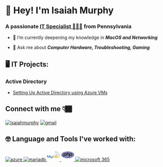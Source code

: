 <h1 align="left">👋 Hey! I'm Isaiah Murphy</h1>
<h3 align="left">A passionate <a href="https://github.com/isaiahm15">IT Specialist 👨🏾‍💻</a> from Pennsylvania</h3>

- 🌱 I’m currently deepening my knowledge in <i>**MacOS and Networking**</i>

- 💬 Ask me about <i>**Computer Hardware, Troubleshooting, Gaming**</i>

<h2>🖥️ IT Projects:</h2>
<h3 <br> Active Directory </br></h3>

  - [Setting Up Active Directory using Azure VMs](https://github.com/isaiahm15/ADdeployment)

<h2 align="left">Connect with me 👇🏾</h2>
<p align="left">
<a href="https://linkedin.com/in/isaiahmurphy" target="blank"><img align="middle" src="https://upload.wikimedia.org/wikipedia/commons/thumb/8/81/LinkedIn_icon.svg/1200px-LinkedIn_icon.svg.png" alt="isaiahmurphy" height="35" width="35" /></a>
<a href="mailto:murphyisaiah4@gmail.com" target="blank"><img align="middle" src="https://img.icons8.com/?size=192&id=X0mEIh0RyDdL&format=png" alt="gmail" height="49" width="49" /></a>
</p>

<h2 align="left">🤓 Language and Tools I've worked with:</h2>
<p align="left"> <a href="https://azure.microsoft.com/en-in/" target="_blank" rel="noreferrer"> <img src="https://www.vectorlogo.zone/logos/microsoft_azure/microsoft_azure-icon.svg" alt="azure" width="40" height="40"/> </a> <a href="https://mariadb.org/" target="_blank" rel="noreferrer"> <img src="https://www.vectorlogo.zone/logos/mariadb/mariadb-icon.svg" alt="mariadb" width="40" height="40"/> </a> <a href="https://www.mysql.com/" target="_blank" rel="noreferrer"> <img src="https://raw.githubusercontent.com/devicons/devicon/master/icons/mysql/mysql-original-wordmark.svg" alt="mysql" width="40" height="40"/> </a> <a href="https://www.php.net" target="_blank" rel="noreferrer"> <img src="https://raw.githubusercontent.com/devicons/devicon/master/icons/php/php-original.svg" alt="php" width="40" height="40"/> <a href="https://www.office.com/" target="_blank" rel="noreferrer"> <img src="https://upload.wikimedia.org/wikipedia/commons/thumb/0/0e/Microsoft_365_%282022%29.svg/768px-Microsoft_365_%282022%29.svg.png?20231004051714" alt="microsoft 365" width="30" height="40"/></a> </p>
